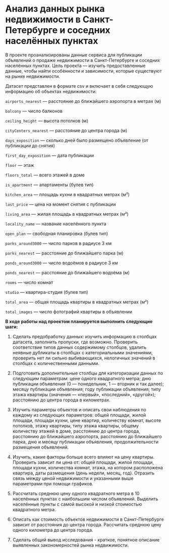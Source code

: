# Анализ данных рынка недвижимости в Санкт-Петербурге и соседних населённых пунктах

В проекте проанализированы данные сервиса для публикации объявлений о продаже недвижимости в Санкт-Петербурге и соседних населённых пунктах. Цель проекта — изучить предоставленные данные, чтобы найти особенности и зависимости, которые существуют на рынке недвижимости.

Датасет представлен в формате csv и включает в себя следующую информацию об объектах недвижимости:

`airports_nearest` — расстояние до ближайшего аэропорта в метрах (м)

`balcony` — число балконов

`ceiling_height` — высота потолков (м)

`cityCenters_nearest` — расстояние до центра города (м)

`days_exposition` — сколько дней было размещено объявление (от публикации до снятия)

`first_day_exposition` — дата публикации

`floor` — этаж

`floors_total` — всего этажей в доме

`is_apartment` — апартаменты (булев тип)

`kitchen_area` — площадь кухни в квадратных метрах (м²)

`last_price` — цена на момент снятия с публикации

`living_area` — жилая площадь в квадратных метрах (м²)

`locality_name` — название населённого пункта

`open_plan` — свободная планировка (булев тип)

`parks_around3000` — число парков в радиусе 3 км

`parks_nearest` — расстояние до ближайшего парка (м)

`ponds_around3000` — число водоёмов в радиусе 3 км

`ponds_nearest` — расстояние до ближайшего водоёма (м)

`rooms` — число комнат

`studio` — квартира-студия (булев тип)

`total_area` — общая площадь квартиры в квадратных метрах (м²)

`total_images` — число фотографий квартиры в объявлении

**В ходе работы над проектом планируется выполнить следующие шаги:**

1. Сделать предобработку данных: изучить информацию в столбцах датасета, заполнить пропуски, где возможно. Проверить соответствие типов данных содержимому столбцов, удалить неявные дубликаты в столбцах с категориальными значениями, проверить нет ли сильно выбивающихся, нелогичных значений в столбцах с количественными данными.

2. Подготовить дополнительные столбцы для категоризации данных по следующим параметрам: цене одного квадратного метра; дню публикации объявления (0 — понедельник, 1 — вторник и так далее); месяцу публикации объявления; году публикации объявления; типу этажа квартиры (значения — «первый», «последний», «другой»); расстоянию до центра города в километрах.

3. Изучить параметры объектов и описать свои наблюдения по каждому из следующих параметров: общей площади, жилой площади, площади кухни, цене квартир, количеству комнат, высоте потолков, этажу квартиры, типу этажа квартиры, общему количеству этажей в доме, расстоянию до центра города, расстоянию до ближайшего аэропорта, расстоянию до ближайшего парка, дню и месяцу публикации объявления, продолжительности размещения объявлений.
 
4. Изучить, какие факторы больше всего влияют на цену квартиры. Проверить зависит ли цена от: общей площади, жилой площади, площади кухни, количества комнат, этажа, на котором расположена квартира, даты размещения (день недели, месяц, год). Отразить связь между ценой недвижимости и указанными выше параметрами при помощи графиков.

5. Рассчитать среднюю цену одного квадратного метра в 10 населённых пунктах с наибольшим числом объявлений. Выделить населённые пункты с самой высокой и низкой стоимостью квадратного метра.

6. Описать как стоимость объектов недвижимости в Санкт-Петербурге зависит от расстояния до центра города. Рассчитать среднюю цену одного километра до центра города.

7. Сделать общий вывод исследования - краткое, понятное описание выявленных закономерностей рынка недвижимости.
